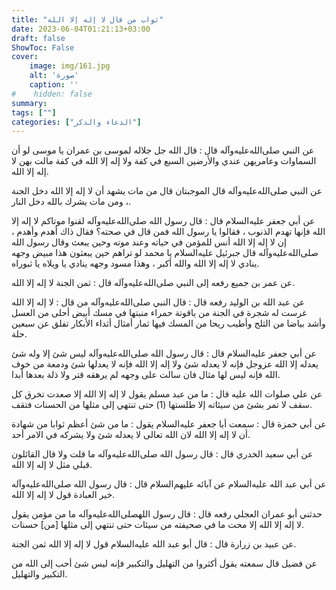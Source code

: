 ```yaml
---
title: "ثواب من قال لا إله إلا الله"
date: 2023-06-04T01:21:13+03:00
draft: false
ShowToc: False
cover:
    image: img/161.jpg
    alt: 'صورة'
    caption: ''
#    hidden: false
summary: 
tags: [""]
categories: ["الدعاء والذكر"]
---
```

عن النبي صلى‌الله‌عليه‌وآله
قال : قال الله جل جلاله لموسى بن عمران يا موسى لو أن السماوات
وعامريهن عندي والأرضين السبع في كفة ولا إله إلا الله في كفة مالت بهن
لا إله إلا الله.

عن النبي صلى‌الله‌عليه‌وآله
قال الموجبتان قال من مات يشهد أن لا إله إلا الله دخل الجنة ، ومن مات
يشرك بالله دخل النار.

 عن أبي جعفر عليه‌السلام قال : قال رسول الله صلى‌الله‌عليه‌وآله لقنوا موتاكم لا إله
إلا الله فإنها تهدم الذنوب ، فقالوا يا رسول الله فمن قال في صحته؟ فقال
ذاك أهدم وأهدم ، إن لا إله إلا الله أنس للمؤمن في حياته وعند موته وحين يبعث
وقال رسول الله صلى‌الله‌عليه‌وآله قال جبرئيل عليه‌السلام يا محمد لو تراهم حين يبعثون
هذا مبيض وجهه ينادي لا إله إلا الله والله أكبر ، وهذا مسود وجهه ينادي
يا ويلاه يا ثبوراه.

عن عمر بن جميع
رفعه إلى النبي صلى‌الله‌عليه‌وآله قال : ثمن الجنة لا إله إلا الله.

عن عبد الله بن الوليد رفعه قال :
قال النبي صلى‌الله‌عليه‌وآله من قال : لا إله إلا الله غرست له شجرة في الجنة من
ياقوتة حمراء منبتها في مسك أبيض أحلى من العسل وأشد بياضا من الثلج
وأطيب ريحا من المسك فيها ثمار أمثال أثداء الأبكار تفلق عن سبعين حلة.

 عن أبي جعفر عليه‌السلام قال :
قال رسول الله صلى‌الله‌عليه‌وآله ليس شئ إلا وله شئ يعدله إلا الله عزوجل فإنه
لا يعدله شئ ولا إله إلا الله فإنه لا يعدلها شئ ودمعة من خوف الله فإنه
ليس لها مثال فان سالت على وجهه لم يرهقه قتر ولا ذلة بعدها أبدا.

 عن علي صلوات الله عليه
قال : ما من عبد مسلم يقول لا إله إلا الله إلا صعدت تخرق كل سقف
لا تمر بشئ من سيئاته إلا طلستها (1) حتى تنتهي إلى مثلها من
الحسنات فتقف.

 عن أبي حمزة قال : سمعت أبا جعفر عليه‌السلام يقول : ما من
شئ أعظم ثوابا من شهادة أن لا إله إلا الله لان الله تعالى لا يعدله شئ
ولا يشركه في الامر أحد.

عن أبي سعيد الخدري قال : قال رسول الله صلى‌الله‌عليه‌وآله
ما قلت ولا قال القائلون قبلي مثل لا إله إلا الله.

عن أبي عبد الله عليه‌السلام عن آبائه عليهم‌السلام قال : قال رسول الله صلى‌الله‌عليه‌وآله خير العبادة قول لا إله إلا الله.

حدثني أبو عمران العجلي رفعه قال : قال رسول اللهصلى‌الله‌عليه‌وآله ما من مؤمن يقول لا إله إلا الله إلا محت ما في صحيفته
من سيئات حتى تنتهي إلى مثلها [من] حسنات.

عن عبيد بن
زرارة قال : قال أبو عبد الله عليه‌السلام قول لا إله إلا الله ثمن الجنة.

عن فضيل
قال سمعته يقول أكثروا من التهليل والتكبير فإنه ليس شئ أحب إلى
الله من التكبير والتهليل.
